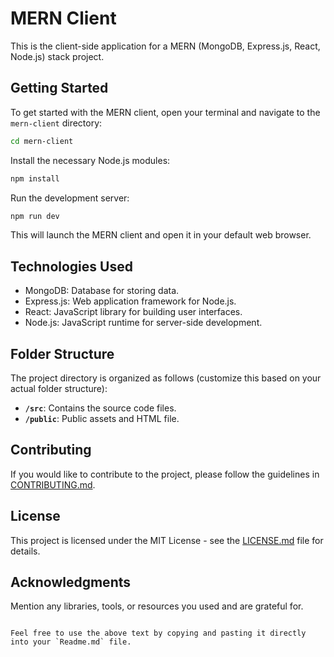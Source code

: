 
# MERN Client

This is the client-side application for a MERN (MongoDB, Express.js, React, Node.js) stack project.

## Getting Started

To get started with the MERN client, open your terminal and navigate to the `mern-client` directory:

```bash
cd mern-client
```

Install the necessary Node.js modules:

```bash
npm install
```

Run the development server:

```bash
npm run dev
```

This will launch the MERN client and open it in your default web browser.

## Technologies Used

- MongoDB: Database for storing data.
- Express.js: Web application framework for Node.js.
- React: JavaScript library for building user interfaces.
- Node.js: JavaScript runtime for server-side development.

## Folder Structure

The project directory is organized as follows (customize this based on your actual folder structure):

- **`/src`**: Contains the source code files.
- **`/public`**: Public assets and HTML file.

## Contributing

If you would like to contribute to the project, please follow the guidelines in [CONTRIBUTING.md](CONTRIBUTING.md).

## License

This project is licensed under the MIT License - see the [LICENSE.md](LICENSE.md) file for details.

## Acknowledgments

Mention any libraries, tools, or resources you used and are grateful for.
```

Feel free to use the above text by copying and pasting it directly into your `Readme.md` file.
